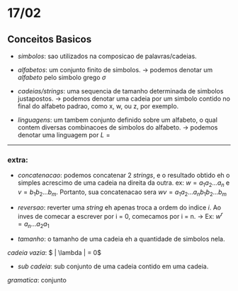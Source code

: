 # 17/02 

## Conceitos Basicos
- _simbolos_:  sao utilizados na composicao de palavras/cadeias.
- _alfabetos_: um conjunto finito de simbolos.
-> podemos denotar um _alfabeto_ pelo simbolo grego $\sigma$
- _cadeias/strings_: uma sequencia de tamanho determinada de simbolos justapostos.
-> podemos denotar uma cadeia por um simbolo contido no final do alfabeto padrao, como x, w, ou z, por exemplo.

- _linguagens_: um tambem conjunto definido sobre um alfabeto, o qual contem diversas combinacoes de simbolos do alfabeto.
-> podemos denotar uma linguagem por $L = {}$

---
### extra: 

- _concatenacao_: podemos concatenar 2 _strings_, e o resultado obtido eh o simples acrescimo de uma cadeia na direita da outra.
ex: $w = a_1 a_2 \dots a_n$ e $v = b_1 b_2 \dots b_m$. Portanto, sua concatenacao sera $wv = a_1 a_2 \dots a_n b_1 b_2 \dots b_m$

- _reversao_: reverter uma _string_ eh apenas troca a ordem do indice _i_. Ao inves de comecar a escrever por i = 0, comecamos por i = n. 
-> Ex: $w^r = a_n \dots a_2 a_1$

- _tamanho_: o tamanho de uma cadeia eh a quantidade de simbolos nela.

_cadeia vazia_: $ | \lambda | = 0$
- _sub cadeia_: sub conjunto de uma cadeia contido em uma cadeia. 

_gramatica_: conjunto 

